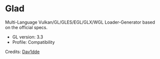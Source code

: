 Glad
======
Multi-Language Vulkan/GL/GLES/EGL/GLX/WGL Loader-Generator based on the official specs.

- GL version: 3.3
- Profile: Compatibility

Credits: [Dav1dde](https://github.com/Dav1dde)
